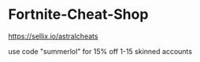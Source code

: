 # Fortnite-Cheat-Shop

https://sellix.io/astralcheats

use code "summerlol" for 15% off 1-15 skinned accounts
